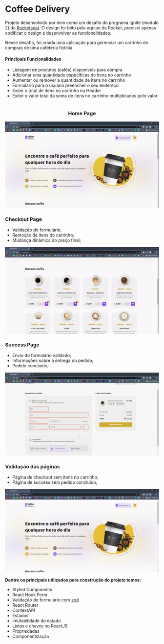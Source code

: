 
# Coffee Delivery

Projeto desenvolvido por mim como um desafio do programa Ignite (modulo 2) da [Rocketseat](https://rocketseat.com.br/). O design foi feito pela equipe da Rocket, precisei apenas codificar o design e desenvolver as funcionalidades. 

Nesse desafio, foi criada uma aplicação para gerenciar um carrinho de compras de uma cafeteria fictícia.


#### Principais Funcionalidades
-   Listagem de produtos (cafés) disponíveis para compra
-   Adicionar uma quantidade específicas de itens no carrinho
-   Aumentar ou remover a quantidade de itens no carrinho
-   Formulário para o usuário preencher o seu endereço
-   Exibir o total de itens no carrinho no Header
-   Exibir o valor total da soma de itens no carrinho multiplicados pelo valor
#
<div align="center">

### Home Page
</div>
<div align="center">

  ![Funcionamento da aplicação página Home](https://github.com/viniciusmartins1/react-coffee-delivery/blob/main/src/assets/readme/home_page_.gif)
  
</div>

<div>

### Checkout Page
- Validação do formulário;
- Remoção de itens do carrinho;
- Mudança dinâmica do preço final;
</div>

<div align="center">

  ![Funcionamento da validação na página Checkout](https://github.com/viniciusmartins1/react-coffee-delivery/blob/main/src/assets/readme/checkout_validation_.gif)
  
</div>

### Success Page
- Envio do formulário validado;
- Informações sobre a entrega do pedido;
- Pedido concluído;

</div>

<div align="center">

  ![Funcionamento do envio dos dados e página Success](https://github.com/viniciusmartins1/react-coffee-delivery/blob/main/src/assets/readme/checkout_done_mp4.gif)
  
</div>

### Validação das páginas
- Página de checkout sem itens no carrinho;
- Página de success sem pedido concluído;

</div>

<div align="center">

  ![Páginas sem dados de entrega e/ou pedidos](https://github.com/viniciusmartins1/react-coffee-delivery/blob/main/src/assets/readme/empty_pages_.gif)
  
</div>

**Dentre os principais utilizados para construção do projeto temos:**
  
-  Styled Components
-  React Hook Form
- Validação de formulário com [zod](https://zod.dev/)
- React Router
-   ContextAPI
- Estados
-   Imutabilidade do estado
-   Listas e chaves no ReactJS
-   Propriedades
-   Componentização
